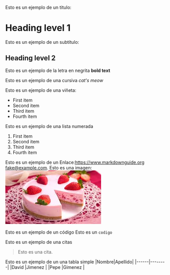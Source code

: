 Esto es un ejemplo de un titulo:
# Heading level 1

Esto es un ejemplo de un subtítulo:
## Heading level 2

Esto es un ejemplo de la letra en negrita
**bold text**

Esto es un ejemplo de una cursiva 
*cat's meow*

Esto es un ejemplo de una viñeta:
- First item
- Second item
- Third item
- Fourth item
  
Esto es un ejemplo de una lista numerada
1. First item
2. Second item
3. Third item
4. Fourth item

Esto es un ejemplo de un Enlace:<https://www.markdownguide.org> <fake@example.com>.
  Esto es una imagen:![Tux, the Linux mascot](tartadefresa.jpg)
  
Esto es un ejemplo de un código
Esto es un `codigo`

Esto es un ejemplo de una citas
> Esto es una cita.

Esto es un ejemplo de un una tabla simple 
|Nombre|Apellido|
|------|--------|
|David |Jimenez |
|Pepe  |Gimenez |
